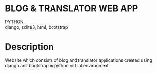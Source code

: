# BLOG & TRANSLATOR WEB APP

PYTHON <br >
django, sqlite3, html, bootstrap

# Description

Website which consists of blog and translator applications created using django and bootstrap in python virtual environment

